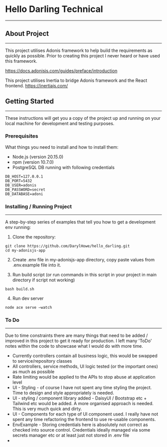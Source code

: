 # Hello Darling Technical

------


## About Project

------

This project utilises Adonis framework to help build the requirements as quickly as possible. Prior to creating this project I never heard or have used this framework.

https://docs.adonisjs.com/guides/preface/introduction


This project utilises Inertia to bridge Adonis framework and the React frontend.
https://inertiajs.com/

## Getting Started

------

These instructions will get you a copy of the project up and running on your local machine for development and testing purposes.

### Prerequisites
What things you need to install and how to install them:
- Node.js (version 20.15.0)
- npm (version 10.7.0)
- PostgreSQL DB running with following credentials
```
DB_HOST=127.0.0.1
DB_PORT=5432
DB_USER=adonis
DB_PASSWORD=secret
DB_DATABASE=adoni
```


### Installing / Running Project

------

A step-by-step series of examples that tell you how to get a development env running:

1. Clone the repository:

```
git clone https://github.com/DarylHowe/hello_darling.git
cd my-adonisjs-app
 ```

2. Create .env file in my-adonisjs-app directory, copy paste values from .env.example file into it. 


3. Run build script (or run commands in this script in your project in main directory if script not working)
```
bash build.sh
```

4. Run dev server
```
node ace serve –watch 
```

### To Do

------
Due to time constraints there are many things that need to be added / improved in this project to get it ready for production. 
I left many 'ToDo' notes within the code to showcase what I would do with more time.

- Currently controllers contain all business logic, this would be swapped to service/repository classes
- All controllers, service methods, UI logic tested (or the important ones) as much as possible
- Rate limiting would be applied to the APIs to stop abuse at application level
- UI - Styling - of course I have not spent any time styling the project. Time to design and style appropriately is needed.
- UI - styling / component library added - DaisyUI / Bootstrap etc + Tailwind etc would be added. A more organised approach is needed. This is very much quick and dirty.
- UI - Components for each type of UI component used. I really have not spent any time refactoring the frontend to use re-usable components.
- EnvExample - Storing credentials here is absolutely not correct as checked into source control. Credentials ideally managed via some secrets manager etc or at least just not stored in .env file
- 

